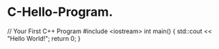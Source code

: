 # C-Hello-Program.
// Your First C++ Program  #include &lt;iostream>  int main() {     std::cout &lt;&lt; "Hello World!";     return 0; }
